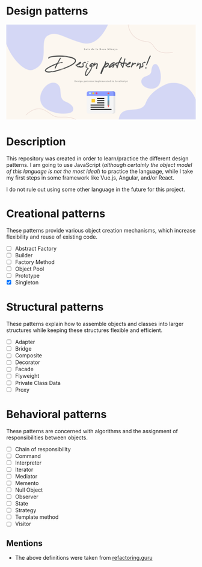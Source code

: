 # Design patterns

![design-patterns](https://github.com/luisdelarosaminaya/design-patterns/blob/master/images/design-patterns.png)

# Description
This repository was created in order to learn/practice the different design patterns.
I am going to use JavaScript (_although certainly the object model of this language is not the most ideal_) to practice the language, while I take my first steps in some framework like Vue.js, Angular, and/or React.

I do not rule out using some other language in the future for this project.

# Creational patterns
These patterns provide various object creation mechanisms, which increase flexibility and reuse of existing code.

- [ ] Abstract Factory
- [ ] Builder
- [ ] Factory Method
- [ ] Object Pool
- [ ] Prototype
- [x] Singleton

# Structural patterns
These patterns explain how to assemble objects and classes into larger structures while keeping these structures flexible and efficient.

- [ ] Adapter
- [ ] Bridge
- [ ] Composite
- [ ] Decorator
- [ ] Facade
- [ ] Flyweight
- [ ] Private Class Data
- [ ] Proxy

# Behavioral patterns
These patterns are concerned with algorithms and the assignment of responsibilities between objects.

- [ ] Chain of responsibility
- [ ] Command
- [ ] Interpreter
- [ ] Iterator
- [ ] Mediator
- [ ] Memento
- [ ] Null Object
- [ ] Observer
- [ ] State
- [ ] Strategy
- [ ] Template method
- [ ] Visitor

## Mentions
- The above definitions were taken from [refactoring.guru](https://refactoring.guru/design-patterns/catalog)
